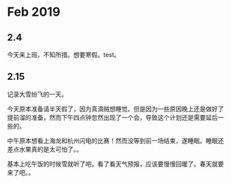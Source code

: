 # Feb 2019

## 2.4

今天来上班，不知所措。想要寒假。test。

## 2.15

记录大雪纷飞的一天。

今天原本准备请半天假了，因为真滴贼想睡觉。但是因为一些原因晚上还是做好了提前溜的准备，然而下午四点钟忽然出现了一个会，导致这个计划还是需要延后一些的。

中午原本想看上海龙和杭州闪电的比赛！然而没等到前一场结束，遂睡眠。睡眠还差点水果真的是太可怕了。。

基本上吃午饭的时候雪就听了吧，看了看天气预报，应该要慢慢回暖了。春天就要来了吧。。
